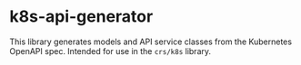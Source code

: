 # k8s-api-generator

This library generates models and API service classes from the Kubernetes OpenAPI spec. Intended for use in the `crs/k8s` library.
